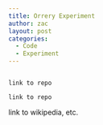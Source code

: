 ```yaml
---
title: Orrery Experiment
author: zac
layout: post
categories:
  - Code
  - Experiment
---
```


<code>
link to repo
</code>

`link to repo`

link to wikipedia, etc.
